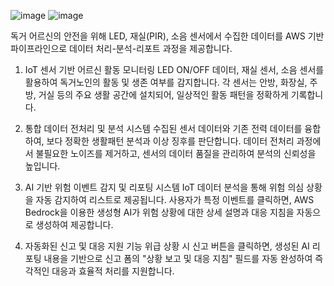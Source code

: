 ![image](https://github.com/user-attachments/assets/4f6555a7-a3a5-47c5-9fe5-eb91446e99fa)
![image](https://github.com/user-attachments/assets/4f6555a7-a3a5-47c5-9fe5-eb91446e99fa)

독거 어르신의 안전을 위해 LED, 재실(PIR), 소음 센서에서 수집한 데이터를
AWS 기반 파이프라인으로 데이터 처리-분석-리포트 과정을 제공합니다.

1. IoT 센서 기반 어르신 활동 모니터링
 LED ON/OFF 데이터, 재실 센서, 소음 센서를 활용하여 독거노인의 활동 및 생존 여부를 감지합니다.
 각 센서는 안방, 화장실, 주방, 거실 등의 주요 생활 공간에 설치되어, 일상적인 활동 패턴을 정확하게 기록합니다.

2. 통합 데이터 전처리 및 분석 시스템
 수집된 센서 데이터와 기존 전력 데이터를 융합하여, 보다 정확한 생활패턴 분석과 이상 징후를 판단합니다.
 데이터 전처리 과정에서 불필요한 노이즈를 제거하고, 센서의 데이터 품질을 관리하여 분석의 신뢰성을 높입니다.

3. AI 기반 위험 이벤트 감지 및 리포팅 시스템
 IoT 데이터 분석을 통해 위험 의심 상황을 자동 감지하여 리스트로 제공됩니다.
 사용자가 특정 이벤트를 클릭하면, AWS Bedrock을 이용한 생성형 AI가 위험 상황에 대한 상세 설명과 대응 지침을 자동으로 생성하여 제공합니다.

4. 자동화된 신고 및 대응 지원 기능
 위급 상황 시 신고 버튼을 클릭하면, 생성된 AI 리포팅 내용을 기반으로 신고 폼의 "상황 보고 및 대응 지침" 필드를 자동 완성하여 즉각적인 대응과 효율적 처리를 지원합니다.

